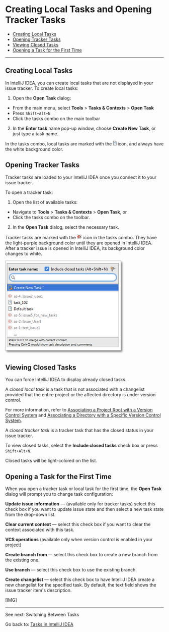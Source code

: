 # Creating Local Tasks and Opening Tracker Tasks

* [Creating Local Tasks](https://github.com/alexandrazolushkina/IntelliJ/blob/master/create_open_tasks.md#creating-local-tasks)
* [Opening Tracker Tasks](https://github.com/alexandrazolushkina/IntelliJ/blob/master/create_open_tasks.md#opening-tracker-tasks)
* [Viewing Closed Tasks](https://github.com/alexandrazolushkina/IntelliJ/blob/master/create_open_tasks.md#viewing-closed-tasks)
* [Opening a Task for the First Time](https://github.com/alexandrazolushkina/IntelliJ/blob/master/create_open_tasks.md#opening-a-task-for-the-first-time)
***
## Creating Local Tasks

In IntelliJ IDEA, you can create local tasks that are not displayed in your issue tracker.
To create local tasks:
1. Open the **Open Task** dialog: 
* From the main menu, select **Tools** > **Tasks & Contexts** > **Open Task**
* Press `Shift+Alt+N`
* Click the tasks combo on the main toolbar
2. In the **Enter task** name pop-up window, choose **Create New Task**, or just type a task name. 

In the tasks combo, local tasks are marked with the ![](https://github.com/alexandrazolushkina/IntelliJ/blob/master/local_task.png) icon, and always have the white background color.  

## Opening Tracker Tasks 

Tracker tasks are loaded to your IntelliJ IDEA once you connect it to your issue tracker. 

To open a tracker task:
1. Open the list of available tasks:
* Navigate to **Tools** > **Tasks & Contexts** > **Open Task**, or
* Click the tasks combo on the toolbar.
2. In the **Open Task** dialog, select the necessary task.

Tracker tasks are marked with the ![](https://github.com/alexandrazolushkina/IntelliJ/blob/master/tracker_task.png) icon in the tasks combo. They have the light-purple background color until they are opened in IntelliJ IDEA. After a tracker issue is opened in IntelliJ IDEA, its background color changes to white.

![](https://github.com/alexandrazolushkina/IntelliJ/blob/master/open_tasks.png)

## Viewing Closed Tasks

You can force IntelliJ IDEA to display already closed tasks. 

A _closed local task_ is a task that is not associated with a changelist provided that the entire project or the affected directory is under version control. 

For more information, refer to [Associating a Project Root with a Version Control System](https://www.jetbrains.com/help/idea/associating-a-project-root-with-a-version-control-system.html) and 
[Associating a Directory with a Specific Version Control System](https://www.jetbrains.com/help/idea/associating-a-directory-with-a-specific-version-control-system.html).

A _closed tracker task_ is a tracker task that has the closed status in your issue tracker. 

To view closed tasks, select the **Include closed tasks** check box or press `Shift+Alt+N`.

Closed tasks will be light-colored on the list. 

## Opening a Task for the First Time 

When you open a tracker task or local task for the first time, the **Open Task** dialog will prompt you to change task configuration: 

**Update issue information** — (available only for tracker tasks) select this check box if you want to update issue state and then select a new task state from the drop-down list.

**Clear current context** — select this check box if you want to clear the context associated with this task.

**VCS operations** (available only when version control is enabled in your project)

**Create branch <branch name> from <base branch name>** — select this check box to create a new branch from the existing one.

**Use branch** — select this check box to use the existing branch.

**Create changelist** — select this check box to have IntelliJ IDEA create a new changelist for the specified task. By default, the text field shows the issue tracker item's description. 

[IMG]


***

See next: Switching Between Tasks

Go back to: [Tasks in IntelliJ IDEA](https://github.com/alexandrazolushkina/IntelliJ/blob/master/tasks_in_idea.md)
